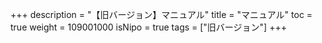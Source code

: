 +++
description = "【旧バージョン】マニュアル"
title = "マニュアル"
toc = true
weight = 109001000
isNipo = true
tags = ["旧バージョン"]
+++
